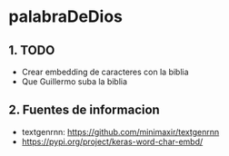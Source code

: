 # palabraDeDios

## 1. TODO
 - Crear embedding de caracteres con la biblia
 - Que Guillermo suba la biblia

## 2. Fuentes de informacion
 - textgenrnn: https://github.com/minimaxir/textgenrnn
 - https://pypi.org/project/keras-word-char-embd/


